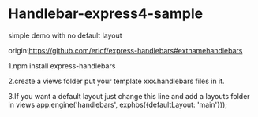 # Handlebar-express4-sample
simple demo with no default layout


origin:https://github.com/ericf/express-handlebars#extnamehandlebars

1.npm install express-handlebars

2.create a views folder put your template xxx.handlebars files in it.

3.If you want a default layout just change this line  and add a layouts folder in views
app.engine('handlebars', exphbs({defaultLayout: 'main'}));
 
